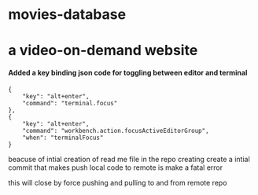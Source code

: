 # movies-database

# a video-on-demand website

#### Added a key binding json code for toggling between editor and terminal

```
{
    "key": "alt+enter",
    "command": "terminal.focus"
},
{
    "key": "alt+enter",
    "command": "workbench.action.focusActiveEditorGroup",
    "when": "terminalFocus"
}

```

beacuse of intial creation of read me file in the repo creating create
a intial commit that makes push local code to remote is make a fatal error

this will close by force pushing and pulling to and from remote repo
